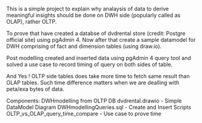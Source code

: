 This is a simple project to explain why analaysis of data to derive meaningful insights should be done on DWH side (popularly called as OLAP), rather OLTP.

To prove that have created a databse of dvdrental store (credit: Postgre official site)
using pgAdmin 4. Now after that create a sample datamodel for DWH comprising of fact and dimension tables (using draw.io).

Post modelling created and inserted data using  pgAdmin 4 query tool and solved a use case to record timing of query on both sides of table.

And Yes ! OLTP side tables does take more time to fetch same result than OLAP tables. Such time difference matters when we are dealling with peta/exa bytes of data.

Components:
DWHmodelling from OLTP DB dvdrental.drawio -  Simple DataModel Diagram
DWHmodellingQueries.sql                    - Create and Insert Scripts
OLTP_vs_OLAP_query_time_compare            - Use case to prove time






